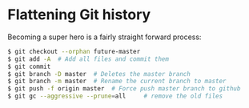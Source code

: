 # Flattening Git history

Becoming a super hero is a fairly straight forward process:

```bash
$ git checkout --orphan future-master
$ git add -A  # Add all files and commit them
$ git commit
$ git branch -D master  # Deletes the master branch
$ git branch -m master  # Rename the current branch to master
$ git push -f origin master  # Force push master branch to github
$ git gc --aggressive --prune=all     # remove the old files
```